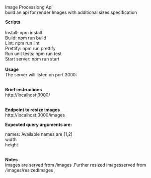 Image Processiong Api </br>
build an api for render Images with additional sizes specification</br>

**Scripts**</br> </br>
Install: npm install  </br>
Build: npm run build  </br>
Lint: npm run lint  </br>
Prettify: npm run prettify  </br>
Run unit tests: npm run test  </br>
Start server: npm run start </br> </br>
**Usage**  </br>
The server will listen on port 3000: </br> </br>

**Brief instructions**  </br> 
http://localhost:3000/ </br> </br>

**Endpoint to resize images** </br>
http://localhost:3000/images </br>

**Expected query arguments are:** </br>

names: Available names are [1,2] </br>
width </br>
height </br> </br>



**Notes** </br>
Images are served from /images .Further resized imagesserved from /images/resizedImages , 
